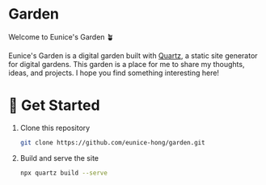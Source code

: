 # Garden

Welcome to Eunice's Garden 🪴

Eunice's Garden is a digital garden built with [Quartz](https://quartz.jzhao.xyz/), a static site
generator for digital gardens. This garden is a place for me to share my thoughts, ideas, and
projects. I hope you find something interesting here!

# 🌱 Get Started

1. Clone this repository

     ```bash
     git clone https://github.com/eunice-hong/garden.git
     ```
2. Build and serve the site

    ```bash
    npx quartz build --serve
    ```